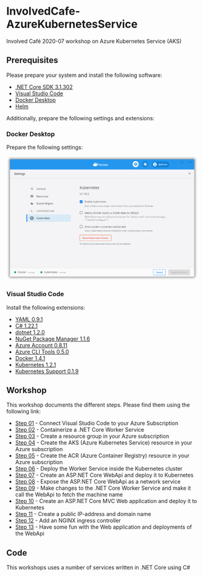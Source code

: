# InvolvedCafe-AzureKubernetesService

Involved Café 2020-07 workshop on Azure Kubernetes Service (AKS)

## Prerequisites

Please prepare your system and install the following software:

- [.NET Core SDK 3.1.302](https://dotnet.microsoft.com/download/dotnet-core/3.1)
- [Visual Studio Code](https://code.visualstudio.com/)
- [Docker Desktop](https://www.docker.com/products/docker-desktop)
- [Helm](https://github.com/helm/helm/releases)

Additionally, prepare the following settings and extensions:

### Docker Desktop

Prepare the following settings:

![Screen capture from Docker Desktop Kubernetes settings](sshot-01.png)

### Visual Studio Code

Install the following extensions:

- [YAML 0.9.1](https://marketplace.visualstudio.com/items?itemName=redhat.vscode-yaml)
- [C# 1.22.1](https://marketplace.visualstudio.com/items?itemName=ms-dotnettools.csharp)
- [dotnet 1.2.0](https://marketplace.visualstudio.com/items?itemName=leo-labs.dotnet)
- [NuGet Package Manager 1.1.6](https://marketplace.visualstudio.com/items?itemName=jmrog.vscode-nuget-package-manager)
- [Azure Account 0.8.11](https://marketplace.visualstudio.com/items?itemName=ms-vscode.azure-account)
- [Azure CLI Tools 0.5.0](https://marketplace.visualstudio.com/items?itemName=ms-vscode.azurecli)
- [Docker 1.4.1](https://marketplace.visualstudio.com/items?itemName=ms-azuretools.vscode-docker)
- [Kubernetes 1.2.1](https://marketplace.visualstudio.com/items?itemName=ms-kubernetes-tools.vscode-kubernetes-tools)
- [Kubernetes Support 0.1.9](https://marketplace.visualstudio.com/items?itemName=ipedrazas.kubernetes-snippets)

## Workshop

This workshop documents the different steps.
Please find them using the following link:
- [Step 01](steps/step-01/README.md) - Connect Visual Studio Code to your Azure Subscription
- [Step 02](steps/step-02/README.md) - Containerize a .NET Core Worker Service
- [Step 03](steps/step-03/README.md) - Create a resource group in your Azure subscription
- [Step 04](steps/step-04/README.md) - Create the AKS (Azure Kubernetes Service) resource in your Azure subscription
- [Step 05](steps/step-05/README.md) - Create the ACR (Azure Container Registry) resource in your Azure subscription
- [Step 06](steps/step-06/README.md) - Deploy the Worker Service inside the Kubernetes cluster
- [Step 07](steps/step-07/README.md) - Create an ASP.NET Core WebApi and deploy it to Kubernetes
- [Step 08](steps/step-08/README.md) - Expose the ASP.NET Core WebApi as a network service
- [Step 09](steps/step-09/README.md) - Make changes to the .NET Core Worker Service and make it call the WebApi to fetch the machine name
- [Step 10](steps/step-10/README.md) - Create an ASP.NET Core MVC Web application and deploy it to Kubernetes
- [Step 11](steps/step-11/README.md) - Create a public IP-address and domain name
- [Step 12](steps/step-12/README.md) - Add an NGINX ingress controller
- [Step 13](steps/step-13/README.md) - Have some fun with the Web application and deployments of the WebApi

## Code

This workshops uses a number of services written in .NET Core using C#